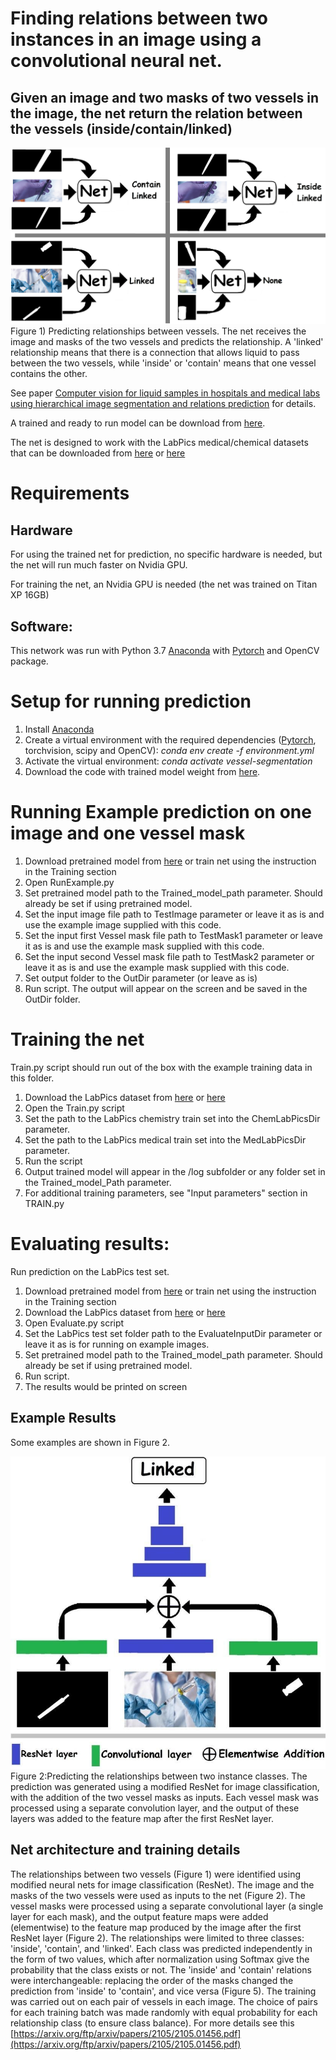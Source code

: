﻿# Finding relations between two instances in an image using a convolutional neural net.
## Given an image and two masks of two vessels in the image, the net return the relation between the vessels (inside/contain/linked)

![](Figure1.png)
Figure 1) Predicting relationships between vessels. The net receives the image and masks of the two vessels and predicts the relationship. A 'linked' relationship means that there is a connection that allows liquid to pass between the two vessels, while 'inside' or 'contain' means that one vessel contains the other.

See paper [Computer vision for liquid samples in hospitals and medical labs using hierarchical image segmentation and relations prediction](https://arxiv.org/ftp/arxiv/papers/2105/2105.01456.pdf) for details.

A trained and ready to run model can be download from [here](https://drive.google.com/file/d/1Zl_czgm4NRpz-JisYgvGLfZBnwX_vNAl/view?usp=sharing).

The net is designed to work with the LabPics medical/chemical datasets that can be downloaded from [here](https://zenodo.org/record/4736111) or [here](https://www.kaggle.com/sagieppel/labpics-chemistry-labpics-medical)

# Requirements
## Hardware
For using the trained net for prediction, no specific hardware is needed, but the net will run much faster on Nvidia GPU.

For training the net, an Nvidia GPU is needed (the net was trained on Titan XP 16GB)

## Software:
This network was run with Python 3.7 [Anaconda](https://www.anaconda.com/download/) with  [Pytorch](https://pytorch.org/) and OpenCV package.





# Setup for running prediction
1) Install [Anaconda](https://www.anaconda.com/download/)
2) Create a virtual environment with the required dependencies ([Pytorch](https://pytorch.org/), torchvision, scipy and OpenCV): *conda env create -f environment.yml*
3) Activate the virtual environment: *conda activate vessel-segmentation*
4) Download the code with trained model weight from [here](https://drive.google.com/file/d/1Zl_czgm4NRpz-JisYgvGLfZBnwX_vNAl/view?usp=sharing).



# Running Example prediction on one image and one vessel mask
1. Download pretrained model from [here](https://drive.google.com/file/d/1Zl_czgm4NRpz-JisYgvGLfZBnwX_vNAl/view?usp=sharing) or train net using the instruction in the Training section
2. Open RunExample.py
3. Set pretrained model path to the Trained_model_path parameter. Should already be set if using pretrained model.
4. Set the input image file path to TestImage parameter or leave it as is and use the example image supplied with this code.
5. Set the input first Vessel mask file path to TestMask1 parameter or leave it as is and use the example mask supplied with this code. 
6. Set the input second Vessel mask file path to TestMask2 parameter or leave it as is and use the example mask supplied with this code. 
7. Set output folder to the OutDir parameter (or leave as is)
8. Run script. The output will appear on the screen and be saved in the OutDir folder.

# Training the net
Train.py script should run out of the box with the example training data in this folder.

1. Download the LabPics dataset from [here](https://zenodo.org/record/4736111) or [here](https://www.kaggle.com/sagieppel/labpics-chemistry-labpics-medical)
2. Open the Train.py script
3. Set the path to the LabPics chemistry train set into the  ChemLabPicsDir parameter.
4. Set the path to the LabPics medical train set into the MedLabPicsDir parameter.
5. Run the script 
6. Output trained model will appear in the /log subfolder or any folder set in the Trained_model_Path parameter.
7. For additional training parameters, see "Input parameters" section in TRAIN.py

# Evaluating results:
Run prediction on the LabPics test set.

1. Download pretrained model from [here](https://drive.google.com/file/d/1Zl_czgm4NRpz-JisYgvGLfZBnwX_vNAl/view?usp=sharing) or train net using the instruction in the Training section
2. Download the LabPics dataset from [here](https://zenodo.org/record/4736111) or [here](https://www.kaggle.com/sagieppel/labpics-chemistry-labpics-medical)
4. Open Evaluate.py script
5. Set the LabPics test set folder path to the EvaluateInputDir parameter or leave it as is for running on example images.
6. Set pretrained model path to the Trained_model_path parameter. Should already be set if using pretrained model.
7. Run script.
8. The results would be printed on screen

## Example Results
Some examples are shown in Figure 2.

![](Figure2.jpg)
Figure 2:Predicting the relationships between two instance classes. The prediction was generated using a modified ResNet for image classification, with the addition of the two vessel masks as inputs. Each vessel mask was processed using a separate convolution layer, and the output of these layers was added to the feature map after the first ResNet layer.

## Net architecture and training details
The relationships between two vessels (Figure 1) were identified using modified neural nets for image classification (ResNet). The image and the masks of the two vessels were used as inputs to the net (Figure 2). The vessel masks were processed using a separate convolutional layer (a single layer for each mask), and the output feature maps were added (elementwise) to the feature map produced by the image after the first ResNet layer (Figure 2). The relationships were limited to three classes: 'inside', 'contain', and 'linked'. Each class was predicted independently in the form of two values, which after normalization using Softmax give the probability that the class exists or not. The 'inside' and 'contain' relations were interchangeable: replacing the order of the masks changed the prediction from 'inside' to 'contain', and vice versa (Figure 5). The training was carried out on each pair of vessels in each image. The choice of pairs for each training batch was made randomly with equal probability for each relationship class (to ensure class balance).
For more details see this [https://arxiv.org/ftp/arxiv/papers/2105/2105.01456.pdf](https://arxiv.org/ftp/arxiv/papers/2105/2105.01456.pdf)
